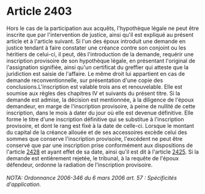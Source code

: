 # Article 2403

Hors le cas de la participation aux acquêts, l'hypothèque légale ne peut être inscrite que par l'intervention de justice, ainsi qu'il est expliqué au présent article et à l'article suivant. Si l'un des époux introduit une demande en justice tendant à faire constater une créance contre son conjoint ou les héritiers de celui-ci, il peut, dès l'introduction de la demande, requérir une inscription provisoire de son hypothèque légale, en présentant l'original de l'assignation signifiée, ainsi qu'un certificat du greffier qui atteste que la juridiction est saisie de l'affaire. Le même droit lui appartient en cas de demande reconventionnelle, sur présentation d'une copie des conclusions.L'inscription est valable trois ans et renouvelable. Elle est soumise aux règles des chapitres IV et suivants du présent titre. Si la demande est admise, la décision est mentionnée, à la diligence de l'époux demandeur, en marge de l'inscription provisoire, à peine de nullité de cette inscription, dans le mois à dater du jour où elle est devenue définitive. Elle forme le titre d'une inscription définitive qui se substitue à l'inscription provisoire, et dont le rang est fixé à la date de celle-ci. Lorsque le montant du capital de la créance allouée et de ses accessoires excède celui des sommes que conserve l'inscription provisoire, l'excédent ne peut être conservé que par une inscription prise conformément aux dispositions de l'article <a href='/affichCodeArticle.do?cidTexte=LEGITEXT000006070721&idArticle=LEGIARTI000006449765&dateTexte=&categorieLien=cid' title='Code civil - art. 2428 (V)'>2428</a> et ayant effet de sa date, ainsi qu'il est dit à l'article <a href='/affichCodeArticle.do?cidTexte=LEGITEXT000006070721&idArticle=LEGIARTI000006449708&dateTexte=&categorieLien=cid' title='Code civil - art. 2425 (V)'>2425</a>. Si la demande est entièrement rejetée, le tribunal, à la requête de l'époux défendeur, ordonne la radiation de l'inscription provisoire.<br/><br/><i>NOTA:  Ordonnance 2006-346 du 6 mars 2006 art. 57 : Spécificités d'application.</i>